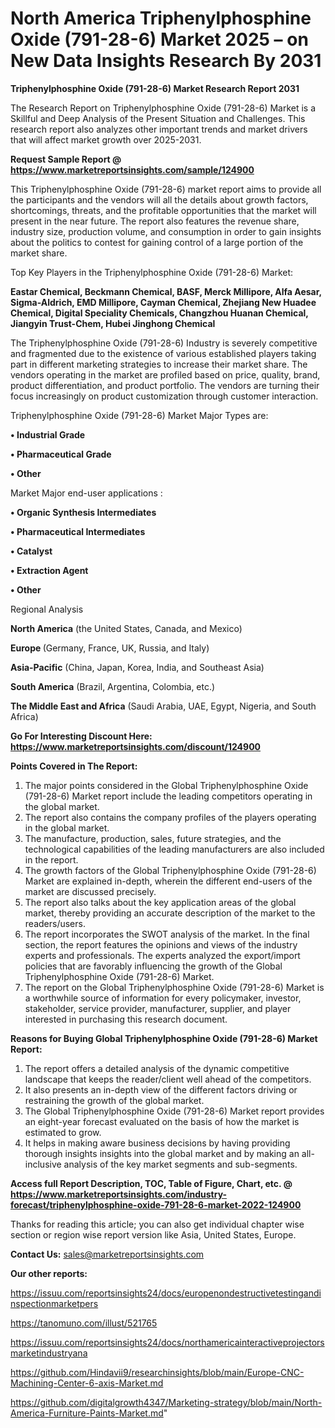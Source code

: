 # North America Triphenylphosphine Oxide (791-28-6) Market 2025 – on New Data Insights Research By 2031

<strong>Triphenylphosphine Oxide (791-28-6) Market Research Report 2031</strong>

The Research Report on Triphenylphosphine Oxide (791-28-6) Market is a Skillful and Deep Analysis of the Present Situation and Challenges. This research report also analyzes other important trends and market drivers that will affect market growth over 2025-2031.

<strong>Request Sample Report @ <a href=https://www.marketreportsinsights.com/sample/124900>https://www.marketreportsinsights.com/sample/124900</a></strong>

This Triphenylphosphine Oxide (791-28-6) market report aims to provide all the participants and the vendors will all the details about growth factors, shortcomings, threats, and the profitable opportunities that the market will present in the near future. The report also features the revenue share, industry size, production volume, and consumption in order to gain insights about the politics to contest for gaining control of a large portion of the market share.

Top Key Players in the Triphenylphosphine Oxide (791-28-6) Market:

<strong>Eastar Chemical, Beckmann Chemical, BASF, Merck Millipore, Alfa Aesar, Sigma-Aldrich, EMD Millipore, Cayman Chemical, Zhejiang New Huadee Chemical, Digital Speciality Chemicals, Changzhou Huanan Chemical, Jiangyin Trust-Chem, Hubei Jinghong Chemical</strong>

The Triphenylphosphine Oxide (791-28-6) Industry is severely competitive and fragmented due to the existence of various established players taking part in different marketing strategies to increase their market share. The vendors operating in the market are profiled based on price, quality, brand, product differentiation, and product portfolio. The vendors are turning their focus increasingly on product customization through customer interaction.

Triphenylphosphine Oxide (791-28-6) Market Major Types are:

<strong>• Industrial Grade

• Pharmaceutical Grade

• Other</strong>

Market Major end-user applications :

<strong>• Organic Synthesis Intermediates

• Pharmaceutical Intermediates

• Catalyst

• Extraction Agent

• Other</strong>

Regional Analysis

</u><strong><b>North America</b></strong> (the United States, Canada, and Mexico)

<strong><b>Europe </b></strong>(Germany, France, UK, Russia, and Italy)

<strong><b>Asia-Pacific</b></strong> (China, Japan, Korea, India, and Southeast Asia)

<strong><b>South America</b></strong> (Brazil, Argentina, Colombia, etc.)

<strong><b>The Middle East and Africa</b></strong> (Saudi Arabia, UAE, Egypt, Nigeria, and South Africa)

<strong>Go For Interesting Discount Here: <a href=https://www.marketreportsinsights.com/discount/124900>https://www.marketreportsinsights.com/discount/124900</a></strong>

<strong>Points Covered in The Report:</strong>
<ol>
  <li>The major points considered in the Global Triphenylphosphine Oxide (791-28-6) Market report include the leading competitors operating in the global market.</li>
  <li>The report also contains the company profiles of the players operating in the global market.</li>
  <li>The manufacture, production, sales, future strategies, and the technological capabilities of the leading manufacturers are also included in the report.</li>
  <li>The growth factors of the Global Triphenylphosphine Oxide (791-28-6) Market are explained in-depth, wherein the different end-users of the market are discussed precisely.</li>
  <li>The report also talks about the key application areas of the global market, thereby providing an accurate description of the market to the readers/users.</li>
  <li>The report incorporates the SWOT analysis of the market. In the final section, the report features the opinions and views of the industry experts and professionals. The experts analyzed the export/import policies that are favorably influencing the growth of the Global Triphenylphosphine Oxide (791-28-6) Market.</li>
  <li>The report on the Global Triphenylphosphine Oxide (791-28-6) Market is a worthwhile source of information for every policymaker, investor, stakeholder, service provider, manufacturer, supplier, and player interested in purchasing this research document.</li>
</ol>
<strong>Reasons for Buying Global Triphenylphosphine Oxide (791-28-6) Market Report:</strong>

<ol>
  <li>The report offers a detailed analysis of the dynamic competitive landscape that keeps the reader/client well ahead of the competitors.</li>
  <li>It also presents an in-depth view of the different factors driving or restraining the growth of the global market.</li>
  <li>The Global Triphenylphosphine Oxide (791-28-6) Market report provides an eight-year forecast evaluated on the basis of how the market is estimated to grow.</li>
  <li>It helps in making aware business decisions by having providing thorough insights insights into the global market and by making an all-inclusive analysis of the key market segments and sub-segments.</li>
</ol>
<strong>Access full Report Description, TOC, Table of Figure, Chart, etc. @ <a href=https://www.marketreportsinsights.com/industry-forecast/triphenylphosphine-oxide-791-28-6-market-2022-124900>https://www.marketreportsinsights.com/industry-forecast/triphenylphosphine-oxide-791-28-6-market-2022-124900</a></strong>


Thanks for reading this article; you can also get individual chapter wise section or region wise report version like Asia, United States, Europe.

<strong>Contact Us:</strong>
sales@marketreportsinsights.com

<strong>Our other reports:</strong>

<a href=https://issuu.com/reportsinsights24/docs/europenondestructivetestingandinspectionmarketpers>https://issuu.com/reportsinsights24/docs/europenondestructivetestingandinspectionmarketpers</a>

<a href=https://tanomuno.com/illust/521765>https://tanomuno.com/illust/521765</a>

<a href=https://issuu.com/reportsinsights24/docs/northamericainteractiveprojectorsmarketindustryana>https://issuu.com/reportsinsights24/docs/northamericainteractiveprojectorsmarketindustryana</a>

<a href=https://github.com/Hindavii9/researchinsights/blob/main/Europe-CNC-Machining-Center-6-axis-Market.md>https://github.com/Hindavii9/researchinsights/blob/main/Europe-CNC-Machining-Center-6-axis-Market.md</a>

<a href=https://github.com/digitalgrowth4347/Marketing-strategy/blob/main/North-America-Furniture-Paints-Market.md>https://github.com/digitalgrowth4347/Marketing-strategy/blob/main/North-America-Furniture-Paints-Market.md</a>"

